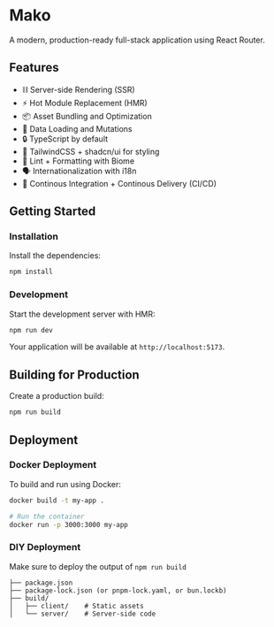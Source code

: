 # Mako

A modern, production-ready full-stack application using React Router.

## Features

- ⛓️ Server-side Rendering (SSR)
- ⚡️ Hot Module Replacement (HMR)
- 📦 Asset Bundling and Optimization
- 🔄 Data Loading and Mutations
- 🔒 TypeScript by default
- 💅 TailwindCSS + shadcn/ui for styling
- 👮 Lint + Formatting with Biome
- 🗣️ Internationalization with i18n
- 🚀 Continous Integration + Continous Delivery (CI/CD)

## Getting Started

### Installation

Install the dependencies:

```bash
npm install
```

### Development

Start the development server with HMR:

```bash
npm run dev
```

Your application will be available at `http://localhost:5173`.

## Building for Production

Create a production build:

```bash
npm run build
```

## Deployment

### Docker Deployment

To build and run using Docker:

```bash
docker build -t my-app .

# Run the container
docker run -p 3000:3000 my-app
```

### DIY Deployment

Make sure to deploy the output of `npm run build`

```
├── package.json
├── package-lock.json (or pnpm-lock.yaml, or bun.lockb)
├── build/
│   ├── client/    # Static assets
│   └── server/    # Server-side code
```
